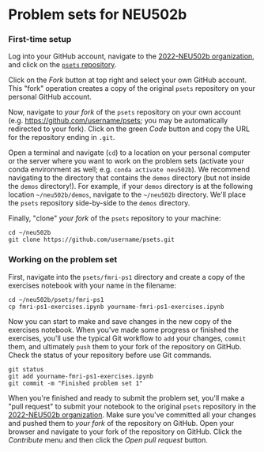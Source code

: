 # Problem sets for NEU502b

### First-time setup
Log into your GitHub account, navigate to the [2022-NEU502b organization](https://github.com/2022-NEU502b), and click on the [`psets` repository](https://github.com/2022-NEU502b/psets).

Click on the _Fork_ button at top right and select your own GitHub account. This "fork" operation creates a copy of the original `psets` repository on your personal GitHub account.

Now, navigate to _your fork_ of the `psets` repository on your own account (e.g. https://github.com/username/psets; you may be automatically redirected to your fork). Click on the green _Code_ button and copy the URL for the repository ending in `.git`.

Open a terminal and navigate (`cd`) to a location on your personal computer or the server where you want to work on the problem sets (activate your conda environment as well; e.g. `conda activate neu502b`). We recommend navigating to the directory that contains the `demos` directory (but not inside the `demos` directory!). For example, if your `demos` directory is at the following location `~/neu502b/demos`, navigate to the `~/neu502b` directory. We'll place the `psets` repository side-by-side to the `demos` directory.

Finally, "clone" _your fork_ of the `psets` repository to your machine:
```
cd ~/neu502b
git clone https://github.com/username/psets.git
```

### Working on the problem set
First, navigate into the `psets/fmri-ps1` directory and create a copy of the exercises notebook with your name in the filename:
```
cd ~/neu502b/psets/fmri-ps1
cp fmri-ps1-exercises.ipynb yourname-fmri-ps1-exercises.ipynb
```

Now you can start to make and save changes in the new copy of the exercises notebook. When you've made some progress or finished the exercises, you'll use the typical Git workflow to `add` your changes, `commit` them, and ultimately `push` them to your fork of the repository on GitHub. Check the status of your repository before use Git commands.
```
git status
git add yourname-fmri-ps1-exercises.ipynb
git commit -m "Finished problem set 1"
```

When you're finished and ready to submit the problem set, you'll make a "pull request" to submit your notebook to the original `psets` repository in the [2022-NEU502b organization](https://github.com/2022-NEU502b). Make sure you've committed all your changes and pushed them to _your fork_ of the repository on GitHub. Open your browser and navigate to your fork of the repository on GitHub. Click the _Contribute_ menu and then click the _Open pull request_ button.
